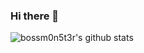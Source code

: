 ### Hi there 👋

<!--
**bossm0n5t3r/bossm0n5t3r** is a ✨ _special_ ✨ repository because its `README.md` (this file) appears on your GitHub profile.

Here are some ideas to get you started:

- 🔭 I’m currently working on ...
- 🌱 I’m currently learning ...
- 👯 I’m looking to collaborate on ...
- 🤔 I’m looking for help with ...
- 💬 Ask me about ...
- 📫 How to reach me: ...
- 😄 Pronouns: ...
- ⚡ Fun fact: ...
-->

![bossm0n5t3r's github stats](https://github-readme-stats.vercel.app/api?username=bossm0n5t3r&show_icons=true&theme=merko)
